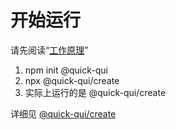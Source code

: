 # 开始运行

请先阅读“[工作原理](work.md)”

1. npm init @quick-qui
2. npx @quick-qui/create
3. 实际上运行的是 @quick-qui/create

详细见 [@quick-qui/create](http://github.com/quickqui/create)